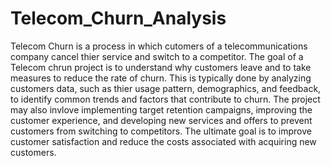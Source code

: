 # Telecom_Churn_Analysis

Telecom Churn is a process in which cutomers of a telecommunications company cancel thier service and switch to a competitor. The goal of a Telecom chrun project is to understand why customers leave and to take measures to reduce the rate of churn. This is typically done by analyzing customers data, such as thier usage pattern, demographics, and feedback, to identify common trends and factors that contribute to churn. The project may also invlove implementing target retention campaigns, improving the customer experience, and developing new services and offers to prevent customers from switching to competitors. The ultimate goal is to improve customer satisfaction and reduce the costs associated with acquiring new customers.
